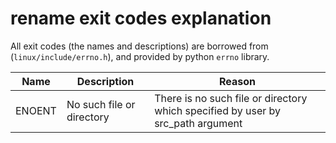# rename exit codes explanation

All exit codes (the names and descriptions) are borrowed from (`linux/include/errno.h`), and provided by python `errno` library.

Name | Description | Reason
--- | --- | ---
ENOENT | No such file or directory | There is no such file or directory which specified by user by src_path argument
